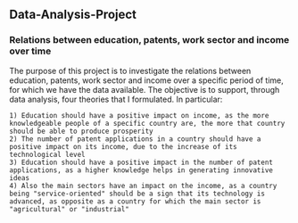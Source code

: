 ## Data-Analysis-Project
### Relations between education, patents, work sector and income over time

The purpose of this project is to investigate the relations between education, patents, work sector and income over a specific period of time, for which we have the data available.
The objective is to support, through data analysis, four theories that I formulated.
In particular:

    1) Education should have a positive impact on income, as the more knowledgeable people of a specific country are, the more that country should be able to produce prosperity
    2) The number of patent applications in a country should have a positive impact on its income, due to the increase of its technological level
    3) Education should have a positive impact in the number of patent applications, as a higher knowledge helps in generating innovative ideas
    4) Also the main sectors have an impact on the income, as a country being "service-oriented" should be a sign that its technology is advanced, as opposite as a country for which the main sector is "agricultural" or "industrial"
